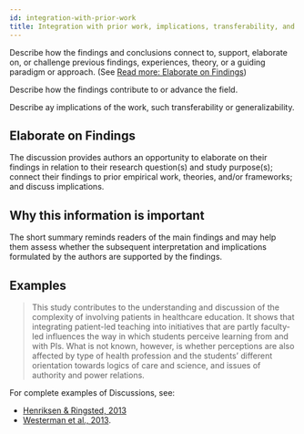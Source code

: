 ```yaml
---
id: integration-with-prior-work
title: Integration with prior work, implications, transferability, and contribution(s) to the field
---
```

Describe how the findings and conclusions connect to, support, elaborate on, or challenge previous findings, experiences, theory, or a guiding paradigm or approach. (See [Read more: Elaborate on Findings](.))

Describe how the findings contribute to or advance the field.

Describe ay implications of the work, such transferability or generalizability.

## Elaborate on Findings

The discussion provides authors an opportunity to elaborate on their findings in relation to their research question(s) and study purpose(s); connect their findings to prior empirical work, theories, and/or frameworks; and discuss implications.

## Why this information is important

The short summary reminds readers of the main findings and may help them assess whether the subsequent interpretation and implications formulated by the authors are supported by the findings.

## Examples

> This study contributes to the understanding and discussion of the complexity of involving patients in healthcare education. It shows that integrating patient-led teaching into initiatives that are partly faculty-led influences the way in which students perceive learning from and with PIs. What is not known, however, is whether perceptions are also affected by type of health profession and the students’ different orientation towards logics of care and science, and issues of authority and power relations.

For complete examples of Discussions, see:

* [Henriksen & Ringsted, 2013](http://www.ncbi.nlm.nih.gov/pubmed/23591973)
* [Westerman et al., 2013](http://www.ncbi.nlm.nih.gov/pubmed/23488760).
